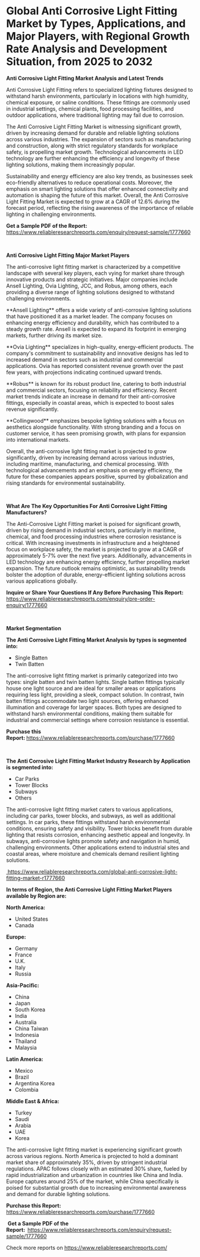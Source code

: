 <p><h1>Global Anti Corrosive Light Fitting Market by Types, Applications, and Major Players, with Regional Growth Rate Analysis and Development Situation, from 2025 to 2032</h1></p><p><strong>Anti Corrosive Light Fitting Market Analysis and Latest Trends</strong></p>
<p><p>Anti Corrosive Light Fitting refers to specialized lighting fixtures designed to withstand harsh environments, particularly in locations with high humidity, chemical exposure, or saline conditions. These fittings are commonly used in industrial settings, chemical plants, food processing facilities, and outdoor applications, where traditional lighting may fail due to corrosion.</p><p>The Anti Corrosive Light Fitting Market is witnessing significant growth, driven by increasing demand for durable and reliable lighting solutions across various industries. The expansion of sectors such as manufacturing and construction, along with strict regulatory standards for workplace safety, is propelling market growth. Technological advancements in LED technology are further enhancing the efficiency and longevity of these lighting solutions, making them increasingly popular.</p><p>Sustainability and energy efficiency are also key trends, as businesses seek eco-friendly alternatives to reduce operational costs. Moreover, the emphasis on smart lighting solutions that offer enhanced connectivity and automation is shaping the future of this market. Overall, the Anti Corrosive Light Fitting Market is expected to grow at a CAGR of 12.6% during the forecast period, reflecting the rising awareness of the importance of reliable lighting in challenging environments.</p></p>
<p><strong>Get a Sample PDF of the Report:&nbsp;</strong> <a href="https://www.reliableresearchreports.com/enquiry/request-sample/1777660?utm_campaign=1950&utm_medium=2&utm_source=Github&utm_content=ia&utm_term=09022025&utm_id=anti-corrosive-light-fitting">https://www.reliableresearchreports.com/enquiry/request-sample/1777660</a></p>
<p>&nbsp;</p>
<p><strong>Anti Corrosive Light Fitting Major Market Players</strong></p>
<p><p>The anti-corrosive light fitting market is characterized by a competitive landscape with several key players, each vying for market share through innovative products and strategic initiatives. Major companies include Ansell Lighting, Ovia Lighting, JCC, and Robus, among others, each providing a diverse range of lighting solutions designed to withstand challenging environments.</p><p>**Ansell Lighting** offers a wide variety of anti-corrosive lighting solutions that have positioned it as a market leader. The company focuses on enhancing energy efficiency and durability, which has contributed to a steady growth rate. Ansell is expected to expand its footprint in emerging markets, further driving its market size.</p><p>**Ovia Lighting** specializes in high-quality, energy-efficient products. The company's commitment to sustainability and innovative designs has led to increased demand in sectors such as industrial and commercial applications. Ovia has reported consistent revenue growth over the past few years, with projections indicating continued upward trends.</p><p>**Robus** is known for its robust product line, catering to both industrial and commercial sectors, focusing on reliability and efficiency. Recent market trends indicate an increase in demand for their anti-corrosive fittings, especially in coastal areas, which is expected to boost sales revenue significantly.</p><p>**Collingwood** emphasizes bespoke lighting solutions with a focus on aesthetics alongside functionality. With strong branding and a focus on customer service, it has seen promising growth, with plans for expansion into international markets.</p><p>Overall, the anti-corrosive light fitting market is projected to grow significantly, driven by increasing demand across various industries, including maritime, manufacturing, and chemical processing. With technological advancements and an emphasis on energy efficiency, the future for these companies appears positive, spurred by globalization and rising standards for environmental sustainability.</p></p>
<p>&nbsp;</p>
<p><strong>What Are The Key Opportunities For Anti Corrosive Light Fitting Manufacturers?</strong></p>
<p><p>The Anti-Corrosive Light Fitting market is poised for significant growth, driven by rising demand in industrial sectors, particularly in maritime, chemical, and food processing industries where corrosion resistance is critical. With increasing investments in infrastructure and a heightened focus on workplace safety, the market is projected to grow at a CAGR of approximately 5-7% over the next five years. Additionally, advancements in LED technology are enhancing energy efficiency, further propelling market expansion. The future outlook remains optimistic, as sustainability trends bolster the adoption of durable, energy-efficient lighting solutions across various applications globally.</p></p>
<p><strong>Inquire or Share Your Questions If Any Before Purchasing This Report:</strong> <a href="https://www.reliableresearchreports.com/enquiry/pre-order-enquiry/1777660?utm_campaign=1950&utm_medium=2&utm_source=Github&utm_content=ia&utm_term=09022025&utm_id=anti-corrosive-light-fitting">https://www.reliableresearchreports.com/enquiry/pre-order-enquiry/1777660</a></p>
<p>&nbsp;</p>
<p><strong>Market Segmentation</strong></p>
<p><strong>The Anti Corrosive Light Fitting Market Analysis by types is segmented into:</strong></p>
<p><ul><li>Single Batten</li><li>Twin Batten</li></ul></p>
<p><p>The anti-corrosive light fitting market is primarily categorized into two types: single batten and twin batten lights. Single batten fittings typically house one light source and are ideal for smaller areas or applications requiring less light, providing a sleek, compact solution. In contrast, twin batten fittings accommodate two light sources, offering enhanced illumination and coverage for larger spaces. Both types are designed to withstand harsh environmental conditions, making them suitable for industrial and commercial settings where corrosion resistance is essential.</p></p>
<p><strong>Purchase this Report:&nbsp;</strong><a href="https://www.reliableresearchreports.com/purchase/1777660?utm_campaign=1950&utm_medium=2&utm_source=Github&utm_content=ia&utm_term=09022025&utm_id=anti-corrosive-light-fitting">https://www.reliableresearchreports.com/purchase/1777660</a></p>
<p>&nbsp;</p>
<p><strong>The Anti Corrosive Light Fitting Market Industry Research by Application is segmented into:</strong></p>
<p><ul><li>Car Parks</li><li>Tower Blocks</li><li>Subways</li><li>Others</li></ul></p>
<p><p>The anti-corrosive light fitting market caters to various applications, including car parks, tower blocks, and subways, as well as additional settings. In car parks, these fittings withstand harsh environmental conditions, ensuring safety and visibility. Tower blocks benefit from durable lighting that resists corrosion, enhancing aesthetic appeal and longevity. In subways, anti-corrosive lights promote safety and navigation in humid, challenging environments. Other applications extend to industrial sites and coastal areas, where moisture and chemicals demand resilient lighting solutions.</p></p>
<p><a href="https://www.reliableresearchreports.com/global-anti-corrosive-light-fitting-market-r1777660?utm_campaign=1950&utm_medium=2&utm_source=Github&utm_content=ia&utm_term=09022025&utm_id=anti-corrosive-light-fitting">&nbsp;https://www.reliableresearchreports.com/global-anti-corrosive-light-fitting-market-r1777660</a></p>
<p><strong>In terms of Region, the Anti Corrosive Light Fitting Market Players available by Region are:</strong></p>
<p>
    <p> <strong> North America: </strong>
        <ul>
            <li>United States</li>
            <li>Canada</li>
        </ul>
        </p> 
    <p> <strong> Europe: </strong>
        <ul>
            <li>Germany</li>
            <li>France</li>
            <li>U.K.</li>
            <li>Italy</li>
            <li>Russia</li>
        </ul>
        </p> 
    <p> <strong> Asia-Pacific: </strong>
        <ul>
            <li>China</li>
            <li>Japan</li>
            <li>South Korea</li>
            <li>India</li>
            <li>Australia</li>
            <li>China Taiwan</li>
            <li>Indonesia</li>
            <li>Thailand</li>
            <li>Malaysia</li>
        </ul>
        </p> 
    <p> <strong> Latin America: </strong>
        <ul>
            <li>Mexico</li>
            <li>Brazil</li>
            <li>Argentina Korea</li>
            <li>Colombia</li>
        </ul>
        </p> 
    <p> <strong> Middle East & Africa: </strong>
        <ul>
            <li>Turkey</li>
            <li>Saudi</li>
            <li>Arabia</li>
            <li>UAE</li>
            <li>Korea</li>
        </ul>
    </p>
    </p>
<p><p>The anti-corrosive light fitting market is experiencing significant growth across various regions. North America is projected to hold a dominant market share of approximately 35%, driven by stringent industrial regulations. APAC follows closely with an estimated 30% share, fueled by rapid industrialization and urbanization in countries like China and India. Europe captures around 25% of the market, while China specifically is poised for substantial growth due to increasing environmental awareness and demand for durable lighting solutions.</p></p>
<p><strong>Purchase this Report: </strong><a href="https://www.reliableresearchreports.com/purchase/1777660?utm_campaign=1950&utm_medium=2&utm_source=Github&utm_content=ia&utm_term=09022025&utm_id=anti-corrosive-light-fitting">https://www.reliableresearchreports.com/purchase/1777660</a></p>
<p>&nbsp;<strong>Get a Sample PDF of the Report:&nbsp;&nbsp;</strong><a href="https://www.reliableresearchreports.com/enquiry/request-sample/1777660?utm_campaign=1950&utm_medium=2&utm_source=Github&utm_content=ia&utm_term=09022025&utm_id=anti-corrosive-light-fitting">https://www.reliableresearchreports.com/enquiry/request-sample/1777660</a></p>
<p><strong></strong></p>
<p>Check more reports on <a href="https://www.reliableresearchreports.com/?utm_campaign=1950&utm_medium=2&utm_source=Github&utm_content=ia&utm_term=09022025&utm_id=anti-corrosive-light-fitting">https://www.reliableresearchreports.com/</a></p>